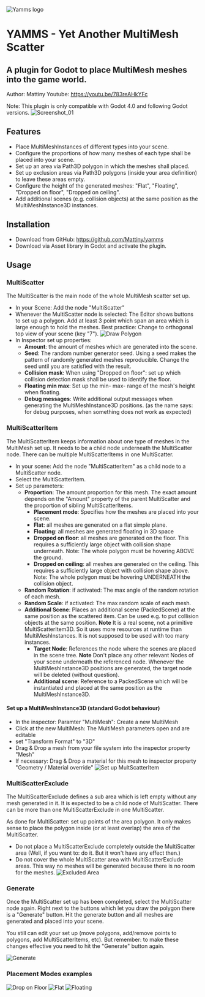 ![Yamms logo](https://raw.githubusercontent.com/Mattiny/yamms/main/icon.svg)
# YAMMS - Yet Another MultiMesh Scatter
## A plugin for Godot to place MultiMesh meshes into the game world.

Author: Mattiny
Youtube: https://youtu.be/783reAHkYFc

Note: This plugin is only compatible with Godot 4.0 and following Godot versions.
![Screenshot_01](https://user-images.githubusercontent.com/127634166/224740362-c7ddbf76-da05-48d6-a1a2-7aacbeb36a8a.png)
## Features

- Place MultiMeshInstances of different types into your scene.
- Configure the proportions of how many meshes of each type shall be placed into your scene.
- Set up an area via Path3D polygon in which the meshes shall placed.
- Set up exclusion areas via Path3D polygons (inside your area definition) to leave these areas empty.
- Configure the height of the generated meshes: "Flat", "Floating", "Dropped on floor", "Dropped on ceiling".
- Add additional scenes (e.g. collision objects) at the same position as the MultiMeshInstance3D instances.

## Installation
- Download from GitHub: https://github.com/Mattiny/yamms
- Download via Asset library in Godot and activate the plugin.
 
## Usage
### MultiScatter
The MultiScatter is the main node of the whole MultiMesh scatter set up.
- In your Scene: Add the node "MultiScatter"
- Whenever the MultiScatter node is selected: The Editor shows buttons to set up a polygon. Add at least 3 point which span an area which is large enough to hold the meshes. Best practice: Change to orthogonal top view of your scene (key "7").
![Draw Polygon](https://user-images.githubusercontent.com/127634166/224745150-5638d22e-15f0-4249-9b09-28ddd3b9610d.png)
- In Inspector set up properties:
	- **Amount**: the amount of meshes which are generated into the scene.
	- **Seed**: The random number generator seed. Using a seed makes the pattern of randomly generated meshes reproducible. Change the seed until you are satisfied with the result.
	- **Collision mask**: When using "Dropped on floor": set up which collision detection mask shall be used to identify the floor.
	- **Floating min max**: Set up the min- max- range of the mesh's height when floating.
 	- **Debug messages**: Write additional output messages when generating the MultiMeshInstance3D positions. (as the name says: for debug purposes, when something does not work as expected)

### MultiScatterItem
The MultiScatterItem keeps information about one type of meshes in the MultiMesh set up. It needs to be a child node underneath the MultiScatter node. There can be multiple MultiScatterItems in one MultiScatter.

- In your scene: Add the node "MultiScatterItem" as a child node to a MultiScatter node.
- Select the MultiScatterItem.
- Set up parameters:
	- **Proportion**: The amount proportion for this mesh. The exact amount depends on the "Amount" property of the parent MultiScatter and the proportion of sibling MultiScatterItems.
    	- **Placement mode**: Specifies how the meshes are placed into your scene.
		- **Flat**: all meshes are generated on a flat simple plane.
		- **Floating**: all meshes are generated floating in 3D space
		- **Dropped on floor**: all meshes are generated on the floor. This requires a sufficiently large object with collision shape underneath. Note: The whole polygon must be hovering ABOVE the ground.
   	  	- **Dropped on ceiling**: all meshes are generated on the ceiling. This requires a sufficiently large object with collision shape above. Note: The whole polygon must be hovering UNDERNEATH the collision object.
	- **Random Rotation**: if activated: The max angle of the random rotation of each mesh.
	- **Random Scale**: if activated: The max random scale of each mesh.
 	- **Additional Scene**: Places an additional scene (PackedScene) at the same position as the scattered item. Can be used e.g. to put collision objects at the same position. **Note** It is a real scene, not a primitive MultiScatterItem3D. So it uses more resources at runtime than MultiMeshInstances. It is not supposed to be used with too many instances.
  		- **Target Node**: References the node where the scenes are placed in the scene tree. **Note** Don't place any other relevant Nodes of your scene underneath the referenced node. Whenever the MultiMeshInstance3D positions are generated, the target node will be deleted (without question).
  		- **Additional scene**: Reference to a PackedScene which will be instantiated and placed at the same position as the MultiMeshInstance3D.


#### Set up a MultiMeshInstance3D (standard Godot behaviour)
- In the inspector: Paramter "MultiMesh": Create a new MultiMesh
- Click at the new MultiMesh: The MultiMesh parameters open and are editable
- set "Transform Format" to "3D"
- Drag & Drop a mesh from your file system into the inspector property "Mesh"
- If necessary: Drag & Drop a material for this mesh to inspector property "Geometry / Material override"
![Set up MultScatterItem](https://user-images.githubusercontent.com/127634166/224749498-f22a347a-2520-4899-a6f1-3f294d2dec3c.png)


### MultiScatterExclude
The MultiScatterExclude defines a sub area which is left empty without any mesh generated in it. It is expected to be 
a child node of MultiScatter. There can be more than one MultiScatterExclude in one MultiScatter.

As done for MultiScatter: set up points of the area polygon. It only makes sense to place the polygon inside (or at least overlap) the area of the MultiScatter.
- Do not place a MultiScatterExclude completely outside the MultiScatter area (Well, if you want to: do it. But it won't have any effect then.)
- Do not cover the whole MultiScatter area with MultiScatterExclude areas. This way no meshes will be generated because there is no room for the meshes.
![Excluded Area](https://user-images.githubusercontent.com/127634166/224751430-f9619a4e-5bd7-4df0-ba8f-5e94289a7a4f.png)
### Generate
Once the MultiScatter set up has been completed, select the MultiScatter node again. Right next to the buttons which let you draw the polygon there is a "Generate" button.
Hit the generate button and all meshes are generated and placed into your scene.

You still can edit your set up (move polygons, add/remove points to polygons, add MultiScatterItems, etc). But remember: to make these changes effective you need to hit the "Generate" button again.

![Generate](https://user-images.githubusercontent.com/127634166/224752651-d2a880b3-40af-48ea-ac7b-31c6bed45162.png)


### Placement Modes examples
![Drop on Floor](https://user-images.githubusercontent.com/127634166/224754906-d7a9f054-8350-4a57-ab93-ec5a2359a277.png)
![Flat](https://user-images.githubusercontent.com/127634166/224755082-7e8175ca-62d7-4bb9-b8b9-6dfef52efb96.png)
![Floating](https://user-images.githubusercontent.com/127634166/224755268-d2387e14-3666-44a3-a031-99751856045c.png)

